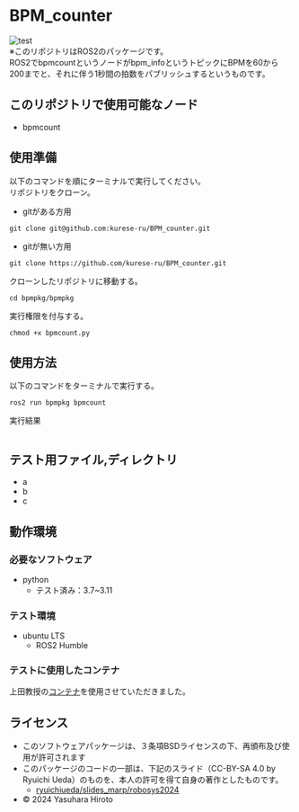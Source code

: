 # BPM_counter
![test](https://github.com/kurese-ru/bpmpkg/actions/workflows/test.yml/badge.svg)  
※このリポジトリはROS2のパッケージです。  
ROS2でbpmcountというノードがbpm_infoというトピックにBPMを60から200までと、それに伴う1秒間の拍数をパブリッシュするというものです。

## このリポジトリで使用可能なノード
* bpmcount

## 使用準備
以下のコマンドを順にターミナルで実行してください。  
リポジトリをクローン。
- gitがある方用  
```
git clone git@github.com:kurese-ru/BPM_counter.git
``` 
- gitが無い方用   
```
git clone https://github.com/kurese-ru/BPM_counter.git
```
  
クローンしたリポジトリに移動する。  
```
cd bpmpkg/bpmpkg
```  
実行権限を付与する。  
```
chmod +x bpmcount.py
```  
## 使用方法
以下のコマンドをターミナルで実行する。  
```
ros2 run bpmpkg bpmcount
```  
実行結果  
```

```
## テスト用ファイル,ディレクトリ
* a  
* b  
* c

## 動作環境
### 必要なソフトウェア
* python
  * テスト済み：3.7~3.11

### テスト環境
* ubuntu LTS
  * ROS2 Humble

### テストに使用したコンテナ  
上田教授の[コンテナ](https://hub.docker.com/repository/docker/ryuichiueda/ubuntu22.04-ros2)を使用させていただきました。

## ライセンス
- このソフトウェアパッケージは、３条項BSDライセンスの下、再頒布及び使用が許可されます
- このパッケージのコードの一部は、下記のスライド（CC-BY-SA 4.0 by Ryuichi Ueda）のものを、本人の許可を得て自身の著作としたものです。
  - [ryuichiueda/slides_marp/robosys2024](https://github.com/ryuichiueda/slides_marp/tree/master/robosys2024)
- © 2024 Yasuhara Hiroto
